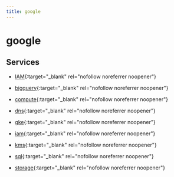 ```yaml
---
title: google
---
```


# google

## Services


- [IAM](iam){:target="_blank" rel="nofollow noreferrer noopener"}

- [bigquery](bigquery){:target="_blank" rel="nofollow noreferrer noopener"}

- [compute](compute){:target="_blank" rel="nofollow noreferrer noopener"}

- [dns](dns){:target="_blank" rel="nofollow noreferrer noopener"}

- [gke](gke){:target="_blank" rel="nofollow noreferrer noopener"}

- [iam](iam){:target="_blank" rel="nofollow noreferrer noopener"}

- [kms](kms){:target="_blank" rel="nofollow noreferrer noopener"}

- [sql](sql){:target="_blank" rel="nofollow noreferrer noopener"}

- [storage](storage){:target="_blank" rel="nofollow noreferrer noopener"}


